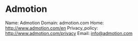 
# Admotion

Name: Admotion
Domain: admotion.com
Home: http://www.admotion.com/en
Privacy_policy: http://www.admotion.com/privacy
Email: info@admotion.com

